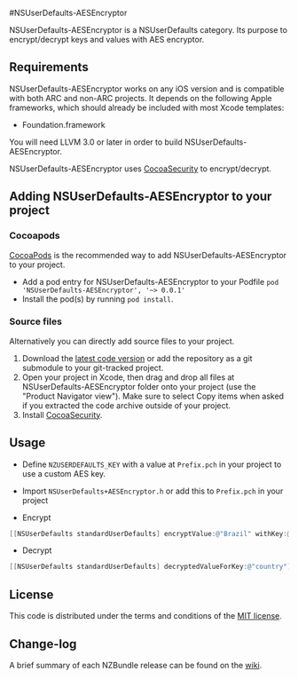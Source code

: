 #NSUserDefaults-AESEncryptor

NSUserDefaults-AESEncryptor is a NSUserDefaults category. Its purpose to encrypt/decrypt keys and values with AES encryptor.

## Requirements

NSUserDefaults-AESEncryptor works on any iOS version and is compatible with both ARC and non-ARC projects. It depends on the following Apple frameworks, which should already be included with most Xcode templates:

* Foundation.framework

You will need LLVM 3.0 or later in order to build NSUserDefaults-AESEncryptor.

NSUserDefaults-AESEncryptor uses [CocoaSecurity](https://github.com/kelp404/CocoaSecurity) to encrypt/decrypt.

## Adding NSUserDefaults-AESEncryptor to your project

### Cocoapods

[CocoaPods](http://cocoapods.org) is the recommended way to add NSUserDefaults-AESEncryptor to your project.

* Add a pod entry for NSUserDefaults-AESEncryptor to your Podfile `pod 'NSUserDefaults-AESEncryptor', '~> 0.0.1'`
* Install the pod(s) by running `pod install`.

### Source files

Alternatively you can directly add source files to your project.

1. Download the [latest code version](https://github.com/NZN/NSUserDefaults-AESEncryptor/archive/master.zip) or add the repository as a git submodule to your git-tracked project.
2. Open your project in Xcode, then drag and drop all files at NSUserDefaults-AESEncryptor folder onto your project (use the "Product Navigator view"). Make sure to select Copy items when asked if you extracted the code archive outside of your project.
2. Install [CocoaSecurity](https://github.com/kelp404/CocoaSecurity).

## Usage

* Define `NZUSERDEFAULTS_KEY` with a value at `Prefix.pch` in your project to use a custom AES key.

* Import `NSUserDefaults+AESEncryptor.h` or add this to `Prefix.pch` in your project

* Encrypt

```objective-c
[[NSUserDefaults standardUserDefaults] encryptValue:@"Brazil" withKey:@"country"];
```

* Decrypt

```objective-c
[[NSUserDefaults standardUserDefaults] decryptedValueForKey:@"country"];
```

## License

This code is distributed under the terms and conditions of the [MIT license](LICENSE).

## Change-log

A brief summary of each NZBundle release can be found on the [wiki](https://github.com/NZN/NSUserDefaults-AESEncryptor/wiki/Change-log).